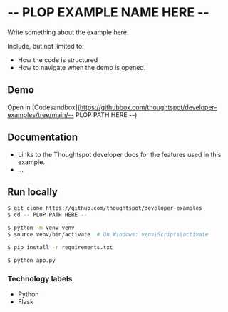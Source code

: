 # -- PLOP EXAMPLE NAME HERE --

Write something about the example here. 

Include, but not limited to:

- How the code is structured
- How to navigate when the demo is opened.

## Demo

Open in [Codesandbox](https://githubbox.com/thoughtspot/developer-examples/tree/main/-- PLOP PATH HERE --)

## Documentation

- Links to the Thoughtspot developer docs for the features used in this example.
- ...

## Run locally

```bash
$ git clone https://github.com/thoughtspot/developer-examples
$ cd -- PLOP PATH HERE --
```
```bash
$ python -m venv venv
$ source venv/bin/activate  # On Windows: venv\Scripts\activate
```
```bash
$ pip install -r requirements.txt
```
```bash
$ python app.py
```

### Technology labels

- Python
- Flask
